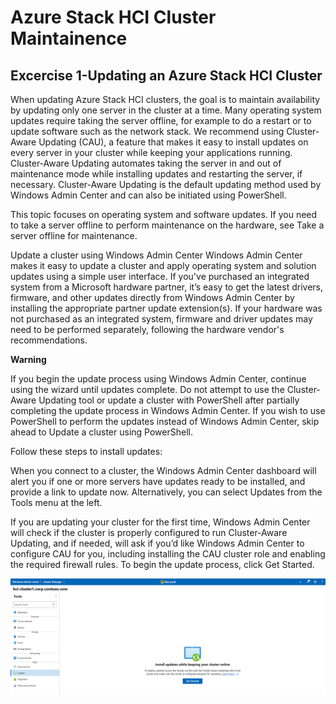 # Azure Stack HCI Cluster Maintainence

## Excercise 1-Updating an Azure Stack HCI Cluster

When updating Azure Stack HCI clusters, the goal is to maintain availability by updating only one server in the cluster at a time. Many operating system updates require taking the server offline, for example to do a restart or to update software such as the network stack. We recommend using Cluster-Aware Updating (CAU), a feature that makes it easy to install updates on every server in your cluster while keeping your applications running. Cluster-Aware Updating automates taking the server in and out of maintenance mode while installing updates and restarting the server, if necessary. Cluster-Aware Updating is the default updating method used by Windows Admin Center and can also be initiated using PowerShell.

This topic focuses on operating system and software updates. If you need to take a server offline to perform maintenance on the hardware, see Take a server offline for maintenance.

Update a cluster using Windows Admin Center
Windows Admin Center makes it easy to update a cluster and apply operating system and solution updates using a simple user interface. If you've purchased an integrated system from a Microsoft hardware partner, it’s easy to get the latest drivers, firmware, and other updates directly from Windows Admin Center by installing the appropriate partner update extension(s). If your hardware was not purchased as an integrated system, firmware and driver updates may need to be performed separately, following the hardware vendor's recommendations.

 **Warning**

If you begin the update process using Windows Admin Center, continue using the wizard until updates complete. Do not attempt to use the Cluster-Aware Updating tool or update a cluster with PowerShell after partially completing the update process in Windows Admin Center. If you wish to use PowerShell to perform the updates instead of Windows Admin Center, skip ahead to Update a cluster using PowerShell.

Follow these steps to install updates:

When you connect to a cluster, the Windows Admin Center dashboard will alert you if one or more servers have updates ready to be installed, and provide a link to update now. Alternatively, you can select Updates from the Tools menu at the left.

If you are updating your cluster for the first time, Windows Admin Center will check if the cluster is properly configured to run Cluster-Aware Updating, and if needed, will ask if you’d like Windows Admin Center to configure CAU for you, including installing the CAU cluster role and enabling the required firewall rules. To begin the update process, click Get Started.

![alt txt](Media/Screenshots/05-res/05-res-0101.png)

